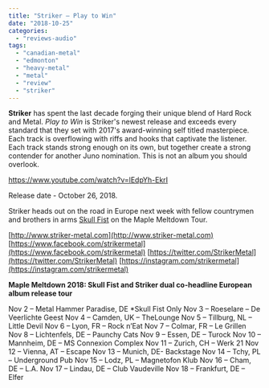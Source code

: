 ```yaml
---
title: "Striker – Play to Win"
date: "2018-10-25"
categories: 
  - "reviews-audio"
tags: 
  - "canadian-metal"
  - "edmonton"
  - "heavy-metal"
  - "metal"
  - "review"
  - "striker"
---
```


**Striker** has spent the last decade forging their unique blend of Hard Rock and Metal. _Play to Win_ is Striker's newest release and exceeds every standard that they set with 2017's award-winning self titled masterpiece. Each track is overflowing with riffs and hooks that captivate the listener. Each track stands strong enough on its own, but together create a strong contender for another Juno nomination. This is not an album you should overlook.

https://www.youtube.com/watch?v=lEdpYh-EkrI

Release date - October 26, 2018.

Striker heads out on the road in Europe next week with fellow countrymen and brothers in arms [Skull Fist](https://www.facebook.com/skullfisted/) on the Maple Meltdown Tour.

[http://www.striker-metal.com](http://www.striker-metal.com) [https://www.facebook.com/strikermetal](https://www.facebook.com/strikermetal) [https://twitter.com/StrikerMetal](https://twitter.com/StrikerMetal) [https://instagram.com/strikermetal](https://instagram.com/strikermetal)

**Maple Meltdown 2018: Skull Fist and Striker dual co-headline European album release tour**

Nov 2 – Metal Hammer Paradise, DE \*Skull Fist Only Nov 3 – Roeselare – De Veerlichte Geest Nov 4 – Camden, UK – TheLounge Nov 5 – Tillburg, NL – Little Devil Nov 6 – Lyon, FR – Rock n’Eat Nov 7 – Colmar, FR – Le Grillen Nov 8 – Lichtenfels, DE – Paunchy Cats Nov 9 – Essen, DE – Turock Nov 10 – Mannheim, DE – MS Connexion Complex Nov 11 – Zurich, CH – Werk 21 Nov 12 – Vienna, AT – Escape Nov 13 – Munich, DE- Backstage Nov 14 – Tchy, PL – Underground Pub Nov 15 – Lodz, PL – Magnetofon Klub Nov 16 – Cham, DE – L.A. Nov 17 – Lindau, DE – Club Vaudeville Nov 18 – Frankfurt, DE – Elfer
